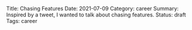 Title: Chasing Features
Date: 2021-07-09
Category: career
Summary: Inspired by a tweet, I wanted to talk about chasing features.
Status: draft
Tags: career